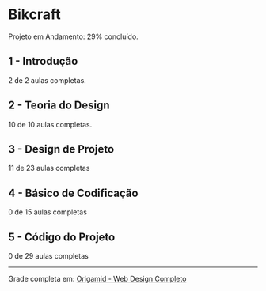 # Bikcraft

Projeto em Andamento:
29% concluído.

## 1 - Introdução
2 de 2 aulas completas.

## 2 - Teoria do Design
10 de 10 aulas completas.

## 3 - Design de Projeto
11 de 23 aulas completas

## 4 - Básico de Codificação
0 de 15 aulas completas

## 5 - Código do Projeto
0 de 29 aulas completas

______________________________________________

Grade completa em: [Origamid - Web Design Completo](https://www.origamid.com/grade-curso/web-design-completo/)